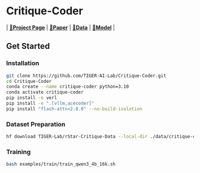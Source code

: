 # Critique-Coder

| [**🚀Project Page**](https://tiger-ai-lab.github.io/ScholarCopilot/) | [**📖Paper**](https://arxiv.org/abs/2509.22824) | [**🤗Data**](https://huggingface.co/datasets/TIGER-Lab/rStar-Critique-Data) | [**🤗Model**](https://huggingface.co/TIGER-Lab/ScholarCopilot-v1) |

## Get Started
### Installation
```bash
git clone https://github.com/TIGER-AI-Lab/Critique-Coder.git
cd Critique-Coder
conda create --name critique-coder python=3.10
conda activate critique-coder
pip install -e verl
pip install -e ".[vllm,acecoder]"
pip install "flash-attn<2.8.0" --no-build-isolation
```

### Dataset Preparation
```bash
hf download TIGER-Lab/rStar-Critique-Data --local-dir ./data/critique-coder-dataset --repo dataset
```

### Training
```bash
bash examples/train/train_qwen3_4b_16k.sh
```
